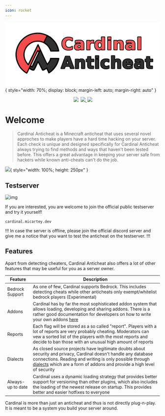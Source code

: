 ```yaml
---
icon: rocket
---
```


![](static/images/banner.png){ style="width: 70%; display: block; margin-left: auto; margin-right: auto" }

<div align="center" style="margin-bottom: 2rem">
    <img
        src="https://img.shields.io/badge/Written%20in-java-%23EF4041?style=for-the-badge"
        height="30"
        style="margin-left: 3px"
    />
    <a href="https://discord.gg/fxTn7v8">
        <img 
            src="https://img.shields.io/discord/647922123192533022?color=212121&label=Discord&logo=discord&logoColor=212121&style=for-the-badge"
            height="30"
            style="margin-left: 3px; background-image: url('static/images/ezgif.com-gif-maker.gif')"
        />
    </a>
    <a href="https://cardinalanticheat.github.io/addon-api/docs/" target="_blank">
        <img
            src="https://img.shields.io/badge/javadoc-reference-5272B4.svg?style=for-the-badge"
            height="30"
            style="margin-left: 3px"
        />
    </a>
</div>

# Welcome

> Cardinal Anticheat is a Minecraft anticheat that uses several novel approches to make players have a hard time hacking
> on your server.
> Each check is unique and designed specifically for Cardinal Anticheat always trying to find methods and ways that
> haven't been tested before.
> This offers a great advantage in keeping your server safe from hackers while known anti-cheats can't do the job.

![](static/images/ezgif.com-gif-maker.gif){ style="width: 100%; height: 250px" }

## Testserver

![img](https://status.micartey.dev/api/badge/5/status?downColor=%23F75270&maintenanceColor=%23F75270&style=for-the-badge)

If you are interested, you are welcome to join the official public testserver and try it yourself!

```
cardinal.micartey.dev
```

!!!
In case the server is offline, please join the official discord server and give me a notice that you want to test the
anticheat on the testserver.
!!!

## Features

Apart from detecting cheaters, Cardinal Anticheat also offers a lot of other features that may be useful for you as a
server owner.

| Feature           | Description                                                                                                                                                                                                                                                                     |
| ----------------- | ------------------------------------------------------------------------------------------------------------------------------------------------------------------------------------------------------------------------------------------------------------------------------- |
| Bedrock Support   | As one of few, Cardinal supports Bedrock. This includes detecting cheats while other anticheats only exempt/whitelist bedrock players (Experimental)                                                                                                                            |
| Addons            | Cardinal has by far the most sophisticated addon system that allows loading, developing and sharing addons. There is a rather good documentation for developers on how to write your own addons [here](how-to/addons/)                                                          |
| Reports           | Each flag will be stored as a so called "report". Players with a lot of reports are very probably cheating. Moderators can vew a sorted list of the players with the most reports and decide to ban those with an unusual high amount of reports                                |
| Dialects          | As closed source projects have legitimate doubts about security and privacy, Cardinal doesn't handle any database connections. Reading and writing is only possible through [dialects](how-to/addons/dialects/) which are a form of addons and provide a high level of security |
| Always-up to date | Cardinal uses a dynamic loading strategy that provides better support for versioning than other plugins, which also includes the loading of the newest release on startup. This provides better and easier hotfixes to everyone                                                 |

Cardinal is more than just an anticheat and thus is not directly plug-n-play.
It is meant to be a system you build your server around.